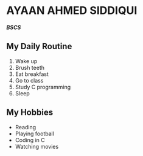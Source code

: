 # AYAAN AHMED SIDDIQUI
***BSCS***

## My Daily Routine

1. Wake up
2. Brush teeth
3. Eat breakfast
4. Go to class
5. Study C programming
6. Sleep

## My Hobbies

- Reading
- Playing football
- Coding in C
- Watching movies


